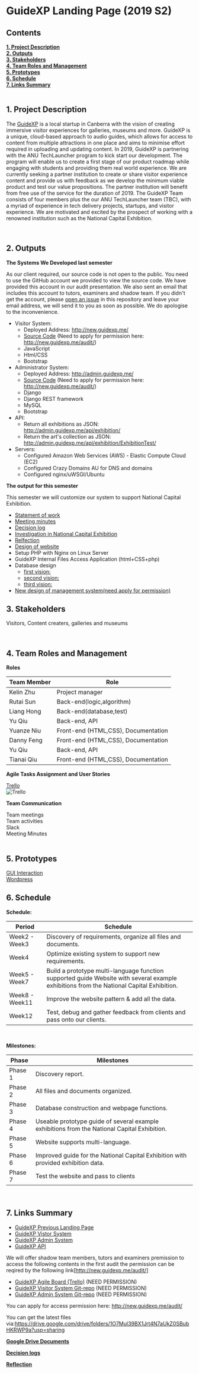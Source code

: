 <h1> GuideXP Landing Page (2019 S2) </h1>

<h2><a name = "content"> Contents </a></h2>
<a href = "#Title1"><b> 1. Project Description </b></a><br/>
<a href = "#Title2"><b> 2. Outputs </b></a><br/>
<a href = "#Title3"><b> 3. Stakeholders </b></a><br/>
<a href = "#Title4"><b> 4. Team Roles and Management </b></a><br/>
<a href = "#Title5"><b> 5. Prototypes </b></a><br/>
<a href = "#Title6"><b> 6. Schedule </b></a><br/>
<a href = "#Title7"><b> 7. Links Summary</b></a><br/>

<br />
<h2><a name = "Title1"> 1. Project Description </a></h2>

The [GuideXP](https://guidexp.wordpress.com) is a local startup in Canberra with the vision of creating immersive visitor experiences for galleries, museums and more. GuideXP is a unique, cloud-based approach to audio guides, which allows for access to content from multiple attractions in one place and aims to minimise effort required in uploading and updating content.
In 2019, GuideXP is partnering with the ANU TechLauncher program to kick start our development. The program will enable us to create a first stage of our product roadmap while engaging with students and providing them real world experience.
We are currently seeking a partner institution to create or share visitor experience content and provide us with feedback as we develop the minimum viable product and test our value propositions. The partner institution will benefit from free use of the service for the duration of 2019.
The GuideXP Team consists of four members plus the our ANU TechLauncher team (TBC), with a myriad of experience in tech delivery projects, startups, and visitor experience. We are motivated and excited by the prospect of working with a renowned institution such as the National Capital Exhibition.


<br />
<h2><a name = "Title2"> 2. Outputs </a></h2>

**The Systems We Developed last semester**

As our client required, our source code is not open to the public. You need to use the GitHub account we provided to view the source code. We have provided this account in our audit presentation. We also sent an email that includes this account to tutors, examiners and shadow team. If you didn't get the account, please [open an issue](https://github.com/DannyFirmin/GuideXP/issues) in this repository and leave your email address, we will send it to you as soon as possible. We do apologise to the inconvenience.

* Visitor System:  
  * Deployed Address: http://new.guidexp.me/
  * [Source Code](https://github.com/DannyFirmin/guidexp.me) (Need to apply for permission here: http://new.guidexp.me/audit/)
  * JavaScript
  * Html/CSS
  * Bootstrap
* Administrator System: 
  * Deployed Address: http://admin.guidexp.me/
  * [Source Code](https://github.com/LiangHong95/django) (Need to apply for permission here: http://new.guidexp.me/audit/)
  * Django
  * Django REST framework
  * MySQL
  * Bootstrap
* API:
  * Return all exhibitions as JSON: http://admin.guidexp.me/api/exhibition/
  * Return the art's collection as JSON: http://admin.guidexp.me/api/exhibition/ExhibitionTest/
* Servers:
  * Configured Amazon Web Services (AWS) - Elastic Compute Cloud (EC2)
  * Configured Crazy Domains AU for DNS and domains
  * Configured nginx/uWSGI/Ubuntu

**The output for this semester**

This semester we will customize our system to support National Capital Exhibition.

* [Statement of work](https://github.com/LiangHong95/GuideXP-S2/blob/master/Statement%20of%20Work.pdf)
* [Meeting minutes](https://github.com/LiangHong95/GuideXP-S2/tree/master/Meeting%20minutes)
* [Decision log](https://github.com/LiangHong95/GuideXP-S2/blob/master/Decision%20Log.pdf)
* [Investigation in National Capital Exhibition](https://github.com/LiangHong95/GuideXP-S2/blob/master/Meeting%20minutes/Investigation%20%20minutes.pdf)
* [Relfection](https://github.com/LiangHong95/GuideXP-S2/blob/master/Reflection.pdf) 
* [Design of website](https://github.com/LiangHong95/GuideXP-S2/blob/master/Architecture.png)
* Setup PHP with Nginx on Linux Server
* GuideXP Internal Files Access Application (html+CSS+php)
* Database design
    - [first vision:](https://www.lucidchart.com/invitations/accept/39d53fbc-2016-4d15-a900-5f4fec0fa3a1) 
    - [second vision:](https://www.lucidchart.com/invitations/accept/417d04a8-97d1-422d-bb2d-6080383ad8e0)
    - [third vision:](https://www.lucidchart.com/invitations/accept/3d2586b6-eec2-4e6a-8d67-1ba96490d14f) 
* [New design of management system(need apply for permission)](https://github.com/qiuyu21/guidexp)



<h2><a name = "Title3"> 3. Stakeholders </a></h2>

Visitors, Content creaters, galleries and museums

<br />



<h2><a name = "Title4"> 4. Team Roles and Management </a></h2>

**Roles**

| Team Member                      | Role                                     | 
|----------------------------------|------------------------------------------| 
| Kelin Zhu                        | Project manager                          | 
| Rutai Sun                        | Back-end(logic,algorithm)                | 
| Liang Hong                       | Back-end(database,test)                  |
| Yu Qiu                           | Back-end, API                            | 
| Yuanze Niu                       | Front-end (HTML,CSS), Documentation      | 
| Danny Feng                       | Front-end (HTML,CSS), Documentation      | 
| Yu Qiu                           | Back-end, API                            | 
| Tianai Qiu                       | Front-end (HTML,CSS), Documentation      |             

**Agile Tasks Assignment and User Stories**

[Trello](https://trello.com/b/ggidOa5S/guidexp-user-stories) <br />
![Trello](https://github.com/LiangHong95/GuideXP-S2/blob/master/trello.png)<br/>


**Team Communication**

Team meetings <br />
Team activities <br />
Slack <br />
Meeting Minutes <br />
<br />

<h2><a name = "Title5"> 5. Prototypes </a></h2>

[GUI Interaction](https://marvelapp.com/317d466/screen/33853357) <br />
[Wordpress](http://www.guidexp.me/) <br />

<h2><a name = "Title6"> 6. Schedule </a></h2>

**Schedule:**

|Period             |    Schedule                                                                                  | 
|-------------------|----------------------------------------------------------------------------------------------| 
|Week2 - Week3      |Discovery of requirements, organize all files and documents.                                  |
|Week4              |Optimize existing system to support new requirements.                                         |
|Week5 - Week7      |Build a prototype multi-language function supported guide Website with several example exhibitions from the National Capital Exhibition.|
|Week8 - Week11      |Improve the website pattern & add all the data.                                              |
|Week12             |Test, debug and gather feedback from clients and pass onto our clients.                       |

<br />

**Milestones:**

| Phase          |    Milestones                                                                               | 
|----------------|---------------------------------------------------------------------------------------------| 
| Phase 1        |Discovery report.                                                                            |
| Phase 2        |All files and documents organized.                                                           |
| Phase 3        |Database construction and webpage functions.                                                 |
| Phase 4        |Useable prototype guide of several example exhibitions from the National Capital Exhibition. |
| Phase 5        |Website supports multi-language.                                                             |
| Phase 6        |Improved guide for the National Capital Exhibition with provided exhibition data.            |
| Phase 7        |Test the website and pass to clients                                                         |

<br />


<h2><a name = "Title7"> 7. Links Summary </a></h2>

* [GuideXP Previous Landing Page](https://github.com/DannyFirmin/GuideXP)
* [GuideXP Vistor System](http://new.guidexp.me/)
* [GuideXP Admin System](http://admin.guidexp.me/)
* [GuideXP API](http://admin.guidexp.me/api/exhibition/)

We will offer shadow team members, tutors and examiners premission to access the following contents in the first audit
the permission can be reqired by the following link[http://new.guidexp.me/audit/]

* [GuideXP Agile Board (Trello)](https://trello.com/b/ggidOa5S/guidexp-user-stories) (NEED PERMISSION)
* [GuideXP Visitor System Git-repo](https://github.com/DannyFirmin/guidexp.me) (NEED PERMISSION)
* [GuideXP Admin System Git-repo](https://github.com/LiangHong95/django) (NEED PERMISSION)

You can apply for access permission here: http://new.guidexp.me/audit/ 

You can get the latest files via:https://drive.google.com/drive/folders/1O7Mul39BX1Jrt4N7aUkZ0SBubHKRWP9a?usp=sharing

[**Google Drive Documents**](https://drive.google.com/drive/folders/1O7Mul39BX1Jrt4N7aUkZ0SBubHKRWP9a?usp=sharing)

[**Decision logs**](https://docs.google.com/spreadsheets/d/1scjGys2zqBkLLp7vvSz-UzyEMPZI8SkM6shNRGYsYP0/edit#gid=0)

[**Reflection**](https://docs.google.com/spreadsheets/d/1RhjQhP3DVOvxxmsSMWrK19oiD3x8GKhqspuf2ID8S-w/edit#gid=0)

 
